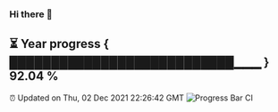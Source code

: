 ### Hi there 👋
⏳ Year progress { ███████████████████████████▁▁▁ } 92.04 %
---
⏰ Updated on Thu, 02 Dec 2021 22:26:42 GMT
![Progress Bar CI](https://github.com/liununu/liununu/workflows/Progress%20Bar%20CI/badge.svg)
